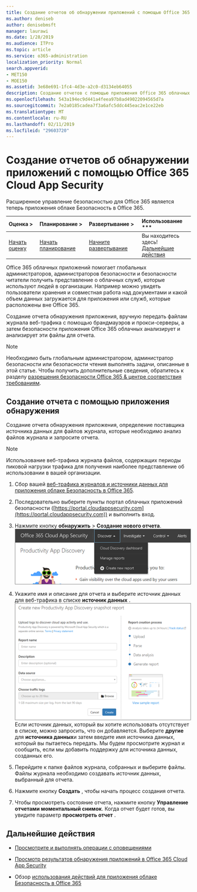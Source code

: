 ```yaml
---
title: Создание отчетов об обнаружении приложений с помощью Office 365 Cloud App Security
ms.author: deniseb
author: denisebmsft
manager: laurawi
ms.date: 1/28/2019
ms.audience: ITPro
ms.topic: article
ms.service: o365-administration
localization_priority: Normal
search.appverid:
- MET150
- MOE150
ms.assetid: 3e68e691-1fc4-4d3e-a2c0-d3134eb64055
description: Создание отчетов с помощью приложения Office 365 облачных безопасности, которая позволяет понять, как пользователи в вашей организации с помощью Office 365 и другие приложения.
ms.openlocfilehash: 543a194ec9d441a4feea97b8ad49022094565d7a
ms.sourcegitcommit: 7e2a0185cadea7f3a6afc5ddc445eac2e1ce22eb
ms.translationtype: MT
ms.contentlocale: ru-RU
ms.lasthandoff: 02/11/2019
ms.locfileid: "29603720"
---
```

# <a name="create-app-discovery-reports-using-office-365-cloud-app-security"></a>Создание отчетов об обнаружении приложений с помощью Office 365 Cloud App Security

Расширенное управление безопасностью для Office 365 является теперь приложения облаке Безопасность в Office 365.
  
|Оценка **\>**|Планирование **\>**|Развертывание **\>**|Использование ***|
|:-----|:-----|:-----|:-----|
|[Начать оценку](office-365-cas-overview.md) <br/> |[Начать планирование](get-ready-for-office-365-cas.md) <br/> |[Начните развертывание](turn-on-office-365-cas.md) <br/> |Вы находитесь здесь!  <br/> [Дальнейшие действия](#next-steps) <br/> |
   
Office 365 облачных приложений помогает глобальных администраторов, администраторов безопасности и безопасности читатели получить представление о облачных служб, которые используют людей в организации. Например можно увидеть пользователи хранения и совместная работа над документами и какой объем данных загружается для приложения или служб, которые расположены вне Office 365.
  
Создание отчета обнаружения приложения, вручную передать файлам журнала веб-трафика с помощью брандмауэров и прокси-серверы, а затем безопасности приложения Office 365 облачных анализирует и анализирует эти файлы для отчета.
  
> [!NOTE]
> Необходимо быть глобальным администратором, администратор безопасности или безопасности чтения выполнять задачи, описанные в этой статье. Чтобы получить дополнительные сведения, обратитесь к разделу [разрешения безопасности Office 365 &amp; центре соответствия требованиям](permissions-in-the-security-and-compliance-center.md). 
  
## <a name="create-a-report-with-app-discovery"></a>Создание отчета с помощью приложения обнаружения

Создание отчета обнаружения приложения, определение поставщика источника данных для файлов журнала, которые необходимо анализ файлов журнала и запросите отчета.
  
> [!NOTE]
> Использование веб-трафика журнала файлов, содержащих периоды пиковой нагрузки трафика для получения наиболее представление об использовании в вашей организации. 
  
1. Сбор вашей [веб-трафика журналов и источники данных для приложения облаке Безопасность в Office 365](web-traffic-logs-and-data-sources-for-ocas.md).
    
2. Последовательно выберите пункты портал облачных приложений безопасности ([https://portal.cloudappsecurity.com](https://portal.cloudappsecurity.com)) и выполнить вход. 
       
3. Нажмите кнопку **обнаружить** \> **Создание нового отчета**. <br>![На портале Office 365 CAS выберите обнаружения](media/73b5299f-94b5-49dd-a00f-154d188eb2c5.png)<br>
  
4. Укажите имя и описание для отчета и выберите источник данных для веб-трафика в списке **источник данных** . <br>![В O365 сервера клиентского доступа, нажмите кнопку обнаружить \> создать новый отчет](media/22e660f0-5eb2-49fa-9fea-f88a5809a07b.png)<br>Если источник данных, который вы хотите использовать отсутствует в списке, можно запросить, что он добавляется. Выберите **другие** для **источника данных**и затем введите имя источника данных, который вы пытаетесь передать. Мы будем просмотрите журнал и сообщить, если мы добавить поддержку для источника данных, созданных его. 
  
5. Перейдите к папке файлов журнала, собранных и выберите файлы. Файлы журнала необходимо создавать источник данных, выбранный для отчета.
    
6. Нажмите кнопку **Создать** , чтобы начать процесс создания отчета. 
    
7. Чтобы просмотреть состояние отчета, нажмите кнопку **Управление отчетами моментальный снимок**. Когда отчет будет готов, вы увидите параметр **просмотреть отчет** . 
    
## <a name="next-steps"></a>Дальнейшие действия

- [Просмотрите и выполнять операции с оповещениями](review-office-365-cas-alerts.md)
    
- [Просмотр результатов обнаружения приложений в Office 365 Cloud App Security](review-app-discovery-findings-in-ocas.md)
    
- Обзор [использования действий для приложения облаке Безопасность в Office 365](utilization-activities-for-ocas.md)
    

